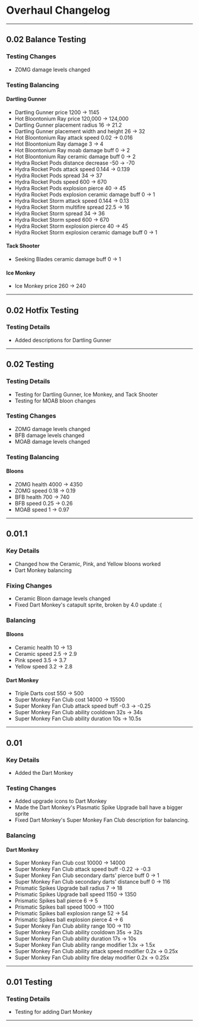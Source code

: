 # Overhaul Changelog

---

## 0.02 Balance Testing

### Testing Changes

* ZOMG damage levels changed

### Testing Balancing

#### Dartling Gunner

* Dartling Gunner price 1200 -> 1145
* Hot Bloontonium Ray price 120,000 -> 124,000
* Dartling Gunner placement radius 16 -> 21.2
* Dartling Gunner placement width and height 26 -> 32
* Hot Bloontonium Ray attack speed 0.02 -> 0.016
* Hot Bloontonium Ray damage 3 -> 4
* Hot Bloontonium Ray moab damage buff 0 -> 2
* Hot Bloontonium Ray ceramic damage buff 0 -> 2
* Hydra Rocket Pods distance decrease -50 -> -70
* Hydra Rocket Pods attack speed 0.144 -> 0.139
* Hydra Rocket Pods spread 34 -> 37
* Hydra Rocket Pods speed 600 -> 670
* Hydra Rocket Pods explosion pierce 40 -> 45
* Hydra Rocket Pods explosion ceramic damage buff 0 -> 1
* Hydra Rocket Storm attack speed 0.144 -> 0.13
* Hydra Rocket Storm multifire spread 22.5 -> 16
* Hydra Rocket Storm spread 34 -> 36
* Hydra Rocket Storm speed 600 -> 670
* Hydra Rocket Storm explosion pierce 40 -> 45
* Hydra Rocket Storm explosion ceramic damage buff 0 -> 1

#### Tack Shooter

* Seeking Blades ceramic damage buff 0 -> 1

#### Ice Monkey

* Ice Monkey price 260 -> 240

---

## 0.02 Hotfix Testing

### Testing Details

* Added descriptions for Dartling Gunner

---

## 0.02 Testing

### Testing Details

* Testing for Dartling Gunner, Ice Monkey, and Tack Shooter
* Testing for MOAB bloon changes

### Testing Changes

* ZOMG damage levels changed
* BFB damage levels changed
* MOAB damage levels changed

### Testing Balancing

#### Bloons

* ZOMG health 4000 -> 4350
* ZOMG speed 0.18 -> 0.19
* BFB health 700 -> 740
* BFB speed 0.25 -> 0.26
* MOAB speed 1 -> 0.97

---

## 0.01.1

### Key Details

* Changed how the Ceramic, Pink, and Yellow bloons worked
* Dart Monkey balancing

### Fixing Changes

* Ceramic Bloon damage levels changed
* Fixed Dart Monkey's catapult sprite, broken by 4.0 update :(

### Balancing

#### Bloons

* Ceramic health 10 -> 13
* Ceramic speed 2.5 -> 2.9
* Pink speed 3.5 -> 3.7
* Yellow speed 3.2 -> 2.8

#### Dart Monkey

* Triple Darts cost 550 -> 500
* Super Monkey Fan Club cost 14000 -> 15500
* Super Monkey Fan Club attack speed buff -0.3 -> -0.25
* Super Monkey Fan Club ability cooldown 32s -> 34s
* Super Monkey Fan Club ability duration 10s -> 10.5s

---

## 0.01

### Key Details

* Added the Dart Monkey

### Testing Changes

* Added upgrade icons to Dart Monkey
* Made the Dart Monkey's Plasmatic Spike Upgrade ball have a bigger sprite
* Fixed Dart Monkey's Super Monkey Fan Club description for balancing.

### Balancing

#### Dart Monkey

* Super Monkey Fan Club cost 10000 -> 14000
* Super Monkey Fan Club attack speed buff -0.22 -> -0.3
* Super Monkey Fan Club secondary darts' pierce buff 0 -> 1
* Super Monkey Fan Club secondary darts' distance buff 0 -> 116
* Prismatic Spikes Upgrade ball radius 7 -> 18
* Prismatic Spikes Upgrade ball speed 1150 -> 1350
* Prismatic Spikes ball pierce 6 -> 5
* Prismatic Spikes ball speed 1000 -> 1100
* Prismatic Spikes ball explosion range 52 -> 54
* Prismatic Spikes ball explosion pierce 4 -> 6
* Super Monkey Fan Club ability range 100 -> 110
* Super Monkey Fan Club ability cooldown 35s -> 32s
* Super Monkey Fan Club ability duration 17s -> 10s
* Super Monkey Fan Club ability range modifier 1.3x -> 1.5x
* Super Monkey Fan Club ability attack speed modifier 0.2x -> 0.25x
* Super Monkey Fan Club ability fire delay modifier 0.2x -> 0.25x

---

## 0.01 Testing

### Testing Details

* Testing for adding Dart Monkey

---
